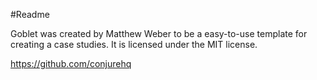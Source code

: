 #Readme

Goblet was created by Matthew Weber to be a easy-to-use template for creating a case studies. 
It is licensed under the MIT license.

<https://github.com/conjurehq>